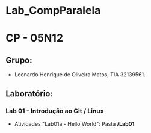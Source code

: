 # Lab_CompParalela

# CP - 05N12

## Grupo:

* Leonardo Henrique de Oliveira Matos, TIA 32139561.

## Laboratório:

### Lab 01 - Introdução ao Git / Linux
* Atividades "Lab01a - Hello World": Pasta **/Lab01**
